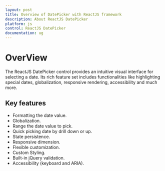 ```yaml
---
layout: post
title: Overview of DatePicker with ReactJS framework
description: About ReactJS DatePicker
platform: js
control: ReactJS DatePicker
documentation: ug
---
```

# OverView

The ReactJS DatePicker control provides an intuitive visual interface for selecting a date. Its rich feature set includes functionalities like highlighting special dates, globalization, responsive rendering, accessibility and much more.

## Key features

* Formatting the date value.
* Globalization.
* Range the date value to pick.
* Quick picking date by drill down or up.
* State persistence.
* Responsive dimension.
* Flexible customization.
* Custom Styling.
* Built-in jQuery validation.
* Accessibility (keyboard and ARIA).